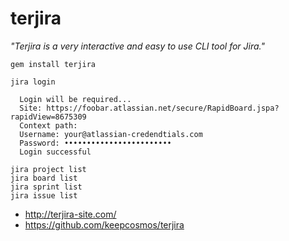 # terjira

_"Terjira is a very interactive and easy to use CLI tool for Jira."_

```
gem install terjira

jira login

  Login will be required...
  Site: https://foobar.atlassian.net/secure/RapidBoard.jspa?rapidView=8675309
  Context path:
  Username: your@atlassian-credendtials.com
  Password: ••••••••••••••••••••••••
  Login successful

jira project list
jira board list
jira sprint list
jira issue list
```

* http://terjira-site.com/
* https://github.com/keepcosmos/terjira
